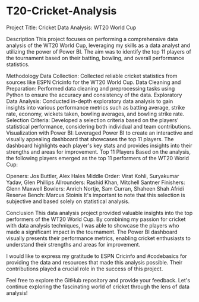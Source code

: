 # T20-Cricket-Analysis

Project Title: Cricket Data Analysis: WT20 World Cup

Description
This project focuses on performing a comprehensive data analysis of the WT20 World Cup, leveraging my skills as a data analyst and utilizing the power of Power BI. The aim was to identify the top 11 players of the tournament based on their batting, bowling, and overall performance statistics.

Methodology
Data Collection: Collected reliable cricket statistics from sources like ESPN Cricinfo for the WT20 World Cup.
Data Cleaning and Preparation: Performed data cleaning and preprocessing tasks using Python to ensure the accuracy and consistency of the data.
Exploratory Data Analysis: Conducted in-depth exploratory data analysis to gain insights into various performance metrics such as batting average, strike rate, economy, wickets taken, bowling averages, and bowling strike rate.
Selection Criteria: Developed a selection criteria based on the players' statistical performance, considering both individual and team contributions.
Visualization with Power BI: Leveraged Power BI to create an interactive and visually appealing dashboard that showcases the top 11 players. The dashboard highlights each player's key stats and provides insights into their strengths and areas for improvement.
Top 11 Players
Based on the analysis, the following players emerged as the top 11 performers of the WT20 World Cup:

Openers: Jos Buttler, Alex Hales
Middle Order: Virat Kohli, Suryakumar Yadav, Glen Phillips
Allrounders: Rashid Khan, Mitchell Santner
Finishers: Glenn Maxwell
Bowlers: Anrich Nortje, Sam Curran, Shaheen Shah Afridi
Reserve Bench: Marcus Stoinis
It's important to note that this selection is subjective and based solely on statistical analysis.

Conclusion
This data analysis project provided valuable insights into the top performers of the WT20 World Cup. By combining my passion for cricket with data analysis techniques, I was able to showcase the players who made a significant impact in the tournament. The Power BI dashboard visually presents their performance metrics, enabling cricket enthusiasts to understand their strengths and areas for improvement.

I would like to express my gratitude to ESPN Cricinfo and #codebasics for providing the data and resources that made this analysis possible. Their contributions played a crucial role in the success of this project.

Feel free to explore the GitHub repository and provide your feedback. Let's continue exploring the fascinating world of cricket through the lens of data analysis!
